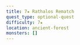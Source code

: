 ```yaml
---
title: 7★ Rathalos Rematch
quest_type: optional-quest
difficulty: 7★
location: ancient-forest
monsters: []
---
```

